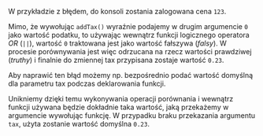 W przykładzie z błędem, do konsoli zostania zalogowana cena `123`.

Mimo, że wywołując `addTax()` wyraźnie podajemy w drugim argumencie `0` jako wartość podatku, to używając wewnątrz funkcji logicznego operatora _OR_ (`||`), wartość `0` traktowana jest jako wartość fałszywa (_falsy_). W procesie porównywania jest więc odrzucana na rzecz wartości prawdziwej (_truthy_) i finalnie do zmiennej tax przypisana zostaje wartość `0.23`.

Aby naprawić ten błąd możemy np. bezpośrednio podać wartość domyślną dla parametru tax podczas deklarowania funkcji.

Unikniemy dzięki temu wykonywania operacji porównania i wewnątrz funkcji używana będzie dokładnie taka wartość, jaką przekażemy w argumencie wywołując funkcję. W przypadku braku przekazania argumentu `tax`, użyta zostanie wartość domyślna `0.23`.

